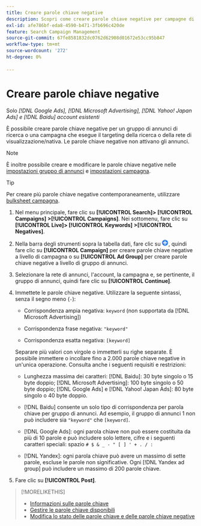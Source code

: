 ```yaml
---
title: Creare parole chiave negative
description: Scopri come creare parole chiave negative per campagne di ricerca e gruppi di annunci.
exl-id: afe786bf-eda8-4590-b471-3fb696c420de
feature: Search Campaign Management
source-git-commit: 67fe8581832dc0762d62908d01672e53cc95b847
workflow-type: tm+mt
source-wordcount: '272'
ht-degree: 0%

---
```


# Creare parole chiave negative

Solo *[!DNL Google Ads], [!DNL Microsoft Advertising], [!DNL Yahoo! Japan Ads] e [!DNL Baidu] account esistenti*

È possibile creare parole chiave negative per un gruppo di annunci di ricerca o una campagna che esegue il targeting della ricerca o della rete di visualizzazione/nativa. Le parole chiave negative non attivano gli annunci.

>[!NOTE]
>È inoltre possibile creare e modificare le parole chiave negative nelle [impostazioni gruppo di annunci](/help/search-social-commerce/campaign-management/campaigns/ad-group-manage.md) e [impostazioni campagna](/help/search-social-commerce/campaign-management/campaigns/campaign-manage.md).

>[!TIP]
>Per creare più parole chiave negative contemporaneamente, utilizzare [bulksheet campagna](/help/search-social-commerce/campaign-management/bulksheets/bulksheet-about.md).

1. Nel menu principale, fare clic su **[!UICONTROL Search]> [!UICONTROL Campaigns] >[!UICONTROL Campaigns]**. Nei sottomenu, fare clic su **[!UICONTROL Live]> [!UICONTROL Keywords] >[!UICONTROL Negatives]**.

1. Nella barra degli strumenti sopra la tabella dati, fare clic su ![Crea](/help/search-social-commerce/assets/add.png "Crea"), quindi fare clic su **[!UICONTROL Campaign]** per creare parole chiave negative a livello di campagna o su **[!UICONTROL Ad Group]** per creare parole chiave negative a livello di gruppo di annunci.

1. Selezionare la rete di annunci, l&#39;account, la campagna e, se pertinente, il gruppo di annunci, quindi fare clic su **[!UICONTROL Continue]**.

1. Immettete le parole chiave negative. Utilizzare la seguente sintassi, senza il segno meno (`-`):

   * Corrispondenza ampia negativa: `keyword` (non supportata da [!DNL Microsoft Advertising])

   * Corrispondenza frase negativa: `"keyword"`

   * Corrispondenza esatta negativa: `[keyword]`

   Separare più valori con virgole o immetterli su righe separate. È possibile immettere o incollare fino a 2.000 parole chiave negative in un&#39;unica operazione. Consulta anche i seguenti requisiti e restrizioni:

   * Lunghezza massima dei caratteri: [!DNL Baidu]: 30 byte singolo o 15 byte doppio; [!DNL Microsoft Advertising]: 100 byte singolo o 50 byte doppio; [!DNL Google Ads] e [!DNL Yahoo! Japan Ads]: 80 byte singolo o 40 byte doppio.

   * [!DNL Baidu] consente un solo tipo di corrispondenza per parola chiave per gruppo di annunci. Ad esempio, il gruppo di annunci 1 non può includere sia `"keyword"` che `[keyword]`.

   * [!DNL Google Ads]: ogni parola chiave non può essere costituita da più di 10 parole e può includere solo lettere, cifre e i seguenti caratteri speciali: spazio `# $ & _ - " [ ] ' + . / :`

   * [!DNL Yandex]: ogni parola chiave può avere un massimo di sette parole, escluse le parole non significative. Ogni [!DNL Yandex ad group] può includere un massimo di 200 parole chiave.

1. Fare clic su **[!UICONTROL Post]**.

>[!MORELIKETHIS]
>
>* [Informazioni sulle parole chiave](keyword-about.md)
>* [Gestire le parole chiave disponibili](keyword-manage.md)
>* [Modifica lo stato delle parole chiave e delle parole chiave negative](keyword-status-edit.md)
